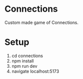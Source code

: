 # Connections
Custom made game of Connections.

# Setup
1. cd connections
2. npm install
3. npm run dev
4. navigate localhost:5173
